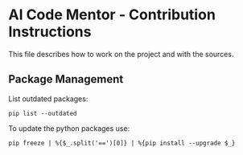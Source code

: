 # AI Code Mentor - Contribution Instructions

This file describes how to work on the project and with the sources.

## Package Management

List outdated packages:
```shell
pip list --outdated
```

To update the python packages use:
```shell
pip freeze | %{$_.split('==')[0]} | %{pip install --upgrade $_}
```